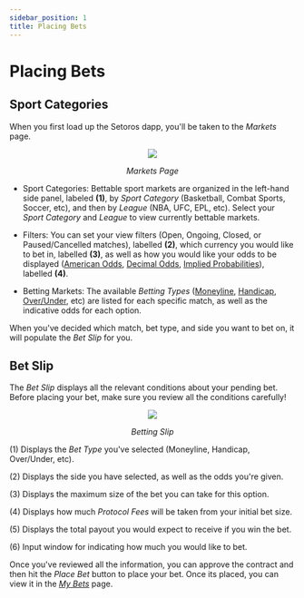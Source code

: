 ```yaml
---
sidebar_position: 1
title: Placing Bets
---
```


<head>
    <title>Documentation | Placing Bets</title>
    <meta name="title" property="og:title" content="Documentation | Placing Bets" />
    <meta name="description" content="Documentation | Placing Bets" />
    <meta name="description" property="og:description" content="Documentation | Placing Bets" />
    <meta name="image" property="og:image" content="https://i.imgur.com/HE5eURN.png" />
    <meta name="twitter:title" content="Setoros Protocol" />
    <meta name="twitter:description" content="Documentation | Placing Bets" />
    <meta name="twitter:image" content="https://i.imgur.com/HE5eURN.png"/>
    <meta name="twitter:card" content="summary_large_image" />
    <meta name="twitter:site" content="@setoros" />
</head>


# Placing Bets

## Sport Categories

When you first load up the Setoros dapp, you'll be taken to the *Markets* page.

<center>
  <img src="/img/for-users/placing-bets/1.png"></img>
  <p><i>Markets Page</i></p>
</center>

* Sport Categories: Bettable sport markets are organized in the left-hand side panel, labeled **(1)**, by *Sport Category* (Basketball, Combat Sports, Soccer, etc), and then by *League* (NBA, UFC, EPL, etc). Select your *Sport Category* and *League* to view currently bettable markets.

* Filters: You can set your view filters (Open, Ongoing, Closed, or Paused/Cancelled matches), labelled **(2)**, which currency you would like to bet in, labelled **(3)**, as well as how you would like your odds to be displayed ([American Odds](/for-users/glossary#american-odds), [Decimal Odds](/for-users/glossary#decimal-odds), [Implied Probabilities](/for-users/glossary#implied-probabilities)), labelled **(4)**.

* Betting Markets: The available *Betting Types* ([Moneyline](/for-users/glossary#moneyline-bet), [Handicap](/for-users/glossary#handicap-bet), [Over/Under](/for-users/glossary#overunder-bet), etc) are listed for each specific match, as well as the indicative odds for each option. 

When you've decided which match, bet type, and side you want to bet on, it will populate the *Bet Slip* for you.

## Bet Slip

The *Bet Slip* displays all the relevant conditions about your pending bet. Before placing your bet, make sure you review all the conditions carefully!

<center>
  <img src="/img/for-users/placing-bets/2.png"></img>
  <p><i>Betting Slip</i></p>
</center>

(1) Displays the *Bet Type* you've selected (Moneyline, Handicap, Over/Under, etc).

(2) Displays the side you have selected, as well as the odds you're given.

(3) Displays the maximum size of the bet you can take for this option.

(4) Displays how much *Protocol Fees* will be taken from your initial bet size.

(5) Displays the total payout you would expect to receive if you win the bet.

(6) Input window for indicating how much you would like to bet.

Once you've reviewed all the information, you can approve the contract and then hit the *Place Bet* button to place your bet. Once its placed, you can view it in the [*My Bets*](/for-users/my-bets) page.
